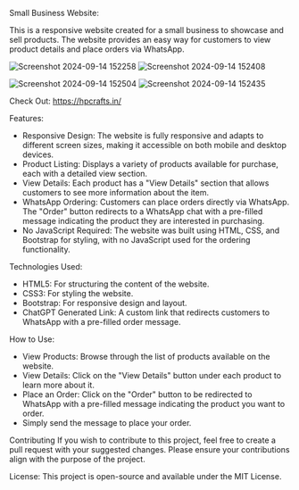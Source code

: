 Small Business Website:
   
   This is a responsive website created for a small business to showcase and sell products. 
   The website provides an easy way for customers to view product details and place orders via WhatsApp.

   ![Screenshot 2024-09-14 152258](https://github.com/user-attachments/assets/a7bfa738-01f2-4f73-90b7-8da15ac831f5)  ![Screenshot 2024-09-14 152408](https://github.com/user-attachments/assets/2b1ecd55-24d5-48b7-a299-ba970f76afc6)
  
   ![Screenshot 2024-09-14 152504](https://github.com/user-attachments/assets/f0b38d6b-d30d-4b49-82c6-3e7d1ec8b18c)
   ![Screenshot 2024-09-14 152435](https://github.com/user-attachments/assets/4b4b88d5-e6c7-49ed-a015-b5291e03083c)


   Check Out: https://hpcrafts.in/

Features:

  * Responsive Design: The website is fully responsive and adapts to different screen sizes, making it accessible on both mobile and desktop devices.
  * Product Listing: Displays a variety of products available for purchase, each with a detailed view section.
  * View Details: Each product has a "View Details" section that allows customers to see more information about the item.
  * WhatsApp Ordering: Customers can place orders directly via WhatsApp. The "Order" button redirects to a WhatsApp chat with a pre-filled message indicating the product they are interested in purchasing.
  * No JavaScript Required: The website was built using HTML, CSS, and Bootstrap for styling, with no JavaScript used for the ordering functionality.

Technologies Used:

  * HTML5: For structuring the content of the website.
  * CSS3: For styling the website.
  * Bootstrap: For responsive design and layout.
  * ChatGPT Generated Link: A custom link that redirects customers to WhatsApp with a pre-filled order message.

How to Use:

  * View Products: Browse through the list of products available on the website.
  * View Details: Click on the "View Details" button under each product to learn more about it.
  * Place an Order: Click on the "Order" button to be redirected to WhatsApp with a pre-filled message indicating the product you want to order.
  * Simply send the message to place your order.

Contributing If you wish to contribute to this project, feel free to create a pull request with your suggested changes.
Please ensure your contributions align with the purpose of the project.

License:
   This project is open-source and available under the MIT License.
